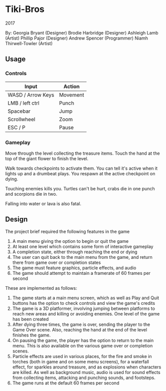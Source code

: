 # Tiki-Bros
2017

By: 
Georgia Bryant (Designer)
Brodie Harbridge (Designer)
Ashleigh Lamb (Artist)
Phillip Pajor (Designer)
Andrew Spencer (Programmer)
Niamh Thirwell-Towler (Artist)

## Usage

### Controls

Input | Action
---|---
WASD / Arrow Keys | Movement
LMB / left ctrl | Punch
Spacebar | Jump
Scrollwheel | Zoom
ESC / P | Pause

### Gameplay

Move through the level collecting the treasure items. Touch the hand at the top of the giant flower to finish the level.

Walk towards checkpoints to activate them. You can tell it's active when it lights up and a drumbeat plays. You respawn at the active checkpoint on dying.

Touching enemies kills you. Turtles can't be hurt, crabs die in one punch and scorpions die in two.

Falling into water or lava is also fatal.

## Design

The project brief required the following features in the game

1. A main menu giving the option to begin or quit the game
2. At least one level which contains some form of interactive gameplay
3. A completion state, either through reaching the end or dying
4. The user can quit back to the main menu from the game, and return there from game over or completion states
5. The game must feature graphics, particle effects, and audio
6. The game should attempt to maintain a framerate of 60 frames per second

These are implemented as follows:

1. The game starts at a main menu screen, which as well as Play and Quit buttons has the option to check controls and view the game's credits
2. The game is a 3D platformer, involving jumping between platforms to reach new areas and killing or avoiding enemies. One level of the game has been created
3. After dying three times, the game is over, sending the player to the Game Over scene. Also, reaching the hand at the end of the level finishes the game.
4. On pausing the game, the player has the option to return to the main menu. This is also available on the various game over or completion scenes.
5. Particle effects are used in various places, for the fire and smoke in torches (both in game and on some menu screens), for a waterfall effect, for sparkles 
around treasure, and as explosions when characters are killed. As well as background music, audio is used for sound effects from collecting items, attacking and punching sounds, and footsteps.
6. The game runs at the default 60 frames per second